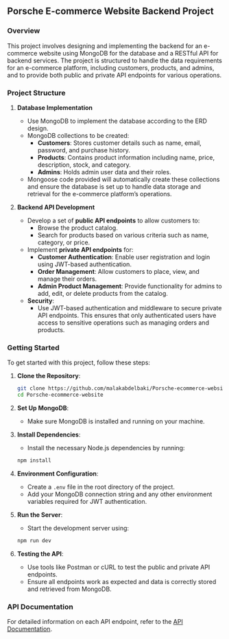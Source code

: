 ## Porsche E-commerce Website Backend Project

### Overview

This project involves designing and implementing the backend for an e-commerce website using MongoDB for the database and a RESTful API for backend services. The project is structured to handle the data requirements for an e-commerce platform, including customers, products, and admins, and to provide both public and private API endpoints for various operations. 

### Project Structure

1. **Database Implementation**
   - Use MongoDB to implement the database according to the ERD design.
   - MongoDB collections to be created:
     - **Customers**: Stores customer details such as name, email, password, and purchase history.
     - **Products**: Contains product information including name, price, description, stock, and category.
     - **Admins**: Holds admin user data and their roles.
   - Mongoose code provided will automatically create these collections and ensure the database is set up to handle data storage and retrieval for the e-commerce platform’s operations.

2. **Backend API Development**
   - Develop a set of **public API endpoints** to allow customers to:
     - Browse the product catalog.
     - Search for products based on various criteria such as name, category, or price.
   - Implement **private API endpoints** for:
     - **Customer Authentication**: Enable user registration and login using JWT-based authentication.
     - **Order Management**: Allow customers to place, view, and manage their orders.
     - **Admin Product Management**: Provide functionality for admins to add, edit, or delete products from the catalog.
   - **Security**: 
     - Use JWT-based authentication and middleware to secure private API endpoints. This ensures that only authenticated users have access to sensitive operations such as managing orders and products.

### Getting Started

To get started with this project, follow these steps:

1. **Clone the Repository**: 
   ```bash
   git clone https://github.com/malakabdelbaki/Porsche-ecommerce-website.git
   cd Porsche-ecommerce-website
   ```

2. **Set Up MongoDB**: 
   - Make sure MongoDB is installed and running on your machine.


3. **Install Dependencies**:
   - Install the necessary Node.js dependencies by running:
   ```bash
   npm install
   ```

4. **Environment Configuration**:
   - Create a `.env` file in the root directory of the project.
   - Add your MongoDB connection string and any other environment variables required for JWT authentication.

5. **Run the Server**:
   - Start the development server using:
   ```bash
   npm run dev
   ```

6. **Testing the API**:
   - Use tools like Postman or cURL to test the public and private API endpoints.
   - Ensure all endpoints work as expected and data is correctly stored and retrieved from MongoDB.

### API Documentation

For detailed information on each API endpoint, refer to the [API Documentation](./docs/api.md).

